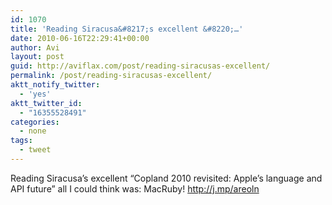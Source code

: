 ```yaml
---
id: 1070
title: 'Reading Siracusa&#8217;s excellent &#8220;…'
date: 2010-06-16T22:29:41+00:00
author: Avi
layout: post
guid: http://aviflax.com/post/reading-siracusas-excellent/
permalink: /post/reading-siracusas-excellent/
aktt_notify_twitter:
  - 'yes'
aktt_twitter_id:
  - "16355528491"
categories:
  - none
tags:
  - tweet
---
```

Reading Siracusa&#8217;s excellent &#8220;Copland 2010 revisited: Apple&#8217;s language and API future&#8221; all I could think was: MacRuby! <a href="http://j.mp/areoln" rel="nofollow">http://j.mp/areoln</a>